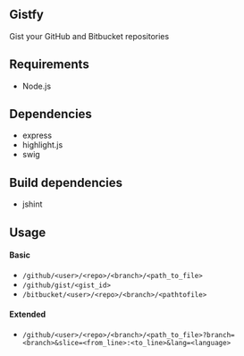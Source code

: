 ## Gistfy

Gist your GitHub and Bitbucket repositories

## Requirements

- Node.js

## Dependencies

- express
- highlight.js
- swig

## Build dependencies

- jshint

## Usage

#### Basic

- `/github/<user>/<repo>/<branch>/<path_to_file>`
- `/github/gist/<gist_id>`
- `/bitbucket/<user>/<repo>/<branch>/<pathtofile>`

#### Extended

- `/github/<user>/<repo>/<branch>/<path_to_file>?branch=<branch>&slice=<from_line>:<to_line>&lang=<language>`